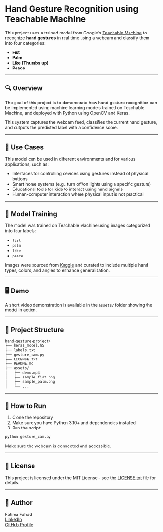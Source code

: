 # Hand Gesture Recognition using Teachable Machine

This project uses a trained model from Google's [Teachable Machine](https://teachablemachine.withgoogle.com/) to recognize **hand gestures** in real time using a webcam and classify them into four categories:

- **Fist**
- **Palm**
- **Like (Thumbs up)**
- **Peace**

---

## 🔍 Overview

The goal of this project is to demonstrate how hand gesture recognition can be implemented using machine learning models trained on Teachable Machine, and deployed with Python using OpenCV and Keras.

This system captures the webcam feed, classifies the current hand gesture, and outputs the predicted label with a confidence score.

---

## 🎯 Use Cases

This model can be used in different environments and for various applications, such as:

- Interfaces for controlling devices using gestures instead of physical buttons
- Smart home systems (e.g., turn off/on lights using a specific gesture)
- Educational tools for kids to interact using hand signals
- Human-computer interaction where physical input is not practical

---

## 🧠 Model Training

The model was trained on Teachable Machine using images categorized into four labels:

- `fist`
- `palm`
- `like`
- `peace`

Images were sourced from [Kaggle](https://www.kaggle.com/) and curated to include multiple hand types, colors, and angles to enhance generalization.

---

## 🖥️ Demo

A short video demonstration is available in the `assets/` folder showing the model in action.

---

## 📂 Project Structure

```bash
hand-gesture-project/
├── keras_model.h5
├── labels.txt
├── gesture_cam.py
├── LICENSE.txt
├── README.md
├── assets/
│   ├── demo.mp4
│   ├── sample_fist.png
│   ├── sample_palm.png
│   └── ...
```

---

## 📌 How to Run

1. Clone the repository
2. Make sure you have Python 3.10+ and dependencies installed
3. Run the script:

```bash
python gesture_cam.py
```

Make sure the webcam is connected and accessible.

---

## 📃 License

This project is licensed under the MIT License - see the [LICENSE.txt](./LICENSE.txt) file for details.

---

## 👤 Author

Fatima Fahad\
[LinkedIn](https://www.linkedin.com/in/fatima-fahad2)\
[GitHub Profile](https://github.com/quifA)

